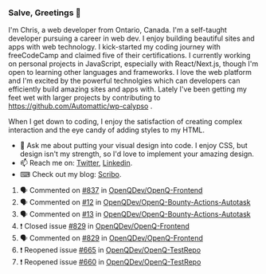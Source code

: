 ### Salve, Greetings 👋

I'm Chris, a web developer from Ontario, Canada. I'm a self-taught developer pursuing a career in web dev. I enjoy building beautiful sites and apps with web technology.
I kick-started my coding journey with freeCodeCamp and claimed five of their certifications.  I currently working on personal projects in JavaScript, especially with React/Next.js, though I'm open to learning other languages and frameworks. I love the web platform and I'm excited by the powerful technolgies which can developers can efficiently build amazing sites and apps with. Lately I've been getting my feet wet with larger projects by contributing to https://github.com/Automattic/wp-calypso .

When I get down to coding, I enjoy the satisfaction of creating complex interaction and the eye candy of adding styles to my HTML. 

- 💬 Ask me about putting your visual design into code. I enjoy CSS, but design isn't my strength, so I'd love to implement your amazing design.
- 📫 Reach me on: [Twitter](https://twitter.com/Christo28120856), [Linkedin](https://www.linkedin.com/in/christopher-stevers-07b9a5204/).
- ⌨ Check out my blog: [Scribo](https://christopherstevers.cf).
<!--
**Christopher-Stevers/Christopher-Stevers** is a ✨ _special_ ✨ repository because its `README.md` (this file) appears on your GitHub profile.

Here are some ideas to get you started:

- 🔭 I’m currently working on ...
- 🌱 I’m currently learning ...
- 👯 I’m looking to collaborate on ...
- 🤔 I’m looking for help with ...
- 😄 Pronouns: ...
- ⚡ Fun fact: ...
-->

<!--START_SECTION:activity-->
1. 🗣 Commented on [#837](https://github.com/OpenQDev/OpenQ-Frontend/issues/837) in [OpenQDev/OpenQ-Frontend](https://github.com/OpenQDev/OpenQ-Frontend)
2. 🗣 Commented on [#12](https://github.com/OpenQDev/OpenQ-Bounty-Actions-Autotask/issues/12) in [OpenQDev/OpenQ-Bounty-Actions-Autotask](https://github.com/OpenQDev/OpenQ-Bounty-Actions-Autotask)
3. 🗣 Commented on [#13](https://github.com/OpenQDev/OpenQ-Bounty-Actions-Autotask/issues/13) in [OpenQDev/OpenQ-Bounty-Actions-Autotask](https://github.com/OpenQDev/OpenQ-Bounty-Actions-Autotask)
4. ❗️ Closed issue [#829](https://github.com/OpenQDev/OpenQ-Frontend/issues/829) in [OpenQDev/OpenQ-Frontend](https://github.com/OpenQDev/OpenQ-Frontend)
5. 🗣 Commented on [#829](https://github.com/OpenQDev/OpenQ-Frontend/issues/829) in [OpenQDev/OpenQ-Frontend](https://github.com/OpenQDev/OpenQ-Frontend)
6. ❗️ Reopened issue [#665](https://github.com/OpenQDev/OpenQ-TestRepo/issues/665) in [OpenQDev/OpenQ-TestRepo](https://github.com/OpenQDev/OpenQ-TestRepo)
7. ❗️ Reopened issue [#660](https://github.com/OpenQDev/OpenQ-TestRepo/issues/660) in [OpenQDev/OpenQ-TestRepo](https://github.com/OpenQDev/OpenQ-TestRepo)
<!--END_SECTION:activity-->
